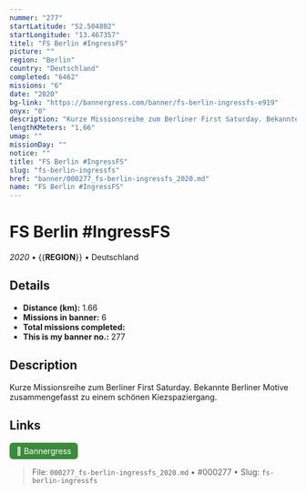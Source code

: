 ```yaml
---
nummer: "277"
startLatitude: "52.504802"
startLongitude: "13.467357"
titel: "FS Berlin #IngressFS"
picture: ""
region: "Berlin"
country: "Deutschland"
completed: "6462"
missions: "6"
date: "2020"
bg-link: "https://bannergress.com/banner/fs-berlin-ingressfs-e919"
onyx: "0"
description: "Kurze Missionsreihe zum Berliner First Saturday. Bekannte Berliner Motive zusammengefasst zu einem schönen Kiezspaziergang."
lengthKMeters: "1,66"
umap: ""
missionDay: ""
notice: ""
title: "FS Berlin #IngressFS"
slug: "fs-berlin-ingressfs"
href: "banner/000277_fs-berlin-ingressfs_2020.md"
name: "FS Berlin #IngressFS"
---
```

# FS Berlin #IngressFS

*2020* • {{__REGION__}} • Deutschland





## Details
- **Distance (km):** 1.66
- **Missions in banner:** 6
- **Total missions completed:** 
- **This is my banner no.:** 277



## Description
Kurze Missionsreihe zum Berliner First Saturday. Bekannte Berliner Motive zusammengefasst zu einem schönen Kiezspaziergang.



## Links
<a href="https://bannergress.com/banner/fs-berlin-ingressfs-e919" target="_blank" style="display:inline-block;margin-right:8px;padding:6px 12px;background:#3c8b3c;color:#fff;text-decoration:none;border-radius:6px;">🔗 Bannergress</a>



> File: `000277_fs-berlin-ingressfs_2020.md` • #000277 • Slug: `fs-berlin-ingressfs`

